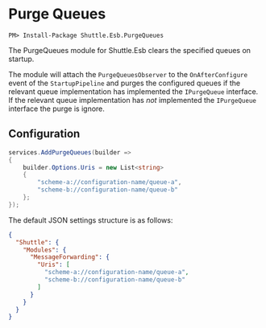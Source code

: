 # Purge Queues

```
PM> Install-Package Shuttle.Esb.PurgeQueues
```

The PurgeQueues module for Shuttle.Esb clears the specified queues on startup.

The module will attach the `PurgeQueuesObserver` to the `OnAfterConfigure` event of the `StartupPipeline` and purges the configured queues if the relevant queue implementation has implemented the `IPurgeQueue` interface.  If the relevant queue implementation has *not* implemented the `IPurgeQueue` interface the purge is ignore.

## Configuration

```c#
services.AddPurgeQueues(builder => 
{
	builder.Options.Uris = new List<string>
	{
		"scheme-a://configuration-name/queue-a",
		"scheme-b://configuration-name/queue-b"
	};
});
```

The default JSON settings structure is as follows:

```json
{
  "Shuttle": {
    "Modules": {
      "MessageForwarding": {
        "Uris": [
          "scheme-a://configuration-name/queue-a",
          "scheme-b://configuration-name/queue-b"
		]
	  }
	}
  }
}
```
